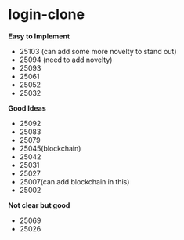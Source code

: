 # login-clone

**Easy to Implement**
- 25103 (can add some more novelty to stand out)
- 25094 (need to add novelty)
- 25093
- 25061
- 25052
- 25032


**Good Ideas**
- 25092
- 25083
- 25079
- 25045(blockchain)
- 25042
- 25031
- 25027
- 25007(can add blockchain in this)
- 25002


**Not clear but good**
- 25069
- 25026
